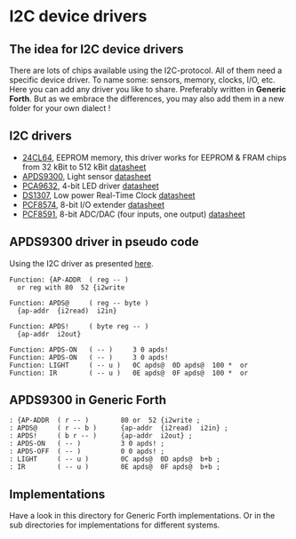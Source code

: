# I2C device drivers

## The idea for I2C device drivers
There are lots of chips available using the I2C-protocol. All of them need a specific device driver. To name some: sensors, memory, clocks, I/O, etc. Here you can add any driver you like to share. Preferably written in **Generic Forth**. But as we embrace the differences, you may also add them in a new folder for your own dialect !

## I2C drivers

- [24CL64](24CL64.f), EEPROM memory, this driver works for EEPROM & FRAM chips from 32 kBit to 512 kBit [datasheet](http://ww1.microchip.com/downloads/en/devicedoc/Atmel-3350-SEEPROM-AT24C64B-Datasheet.pdf)
- [APDS9300](APDS9300.f), Light sensor [datasheet](https://docs.broadcom.com/docs/AV02-1077EN)
- [PCA9632](PCA9632.f), 4-bit LED driver [datasheet](https://www.nxp.com/docs/en/data-sheet/PCA9632.pdf)
- [DS1307](DS1307.f), Low power Real-Time Clock [datasheet](https://datasheets.maximintegrated.com/en/ds/DS1307.pdf)
- [PCF8574](PCF8574.f), 8-bit I/O extender [datasheet](https://www.nxp.com/docs/en/data-sheet/PCF8574_PCF8574A.pdf)
- [PCF8591](PCF8591.f), 8-bit ADC/DAC (four inputs, one output) [datasheet](https://www.nxp.com/docs/en/data-sheet/PCF8591.pdf) 

## APDS9300 driver in pseudo code

Using the I2C driver as presented [here](https://github.com/project-forth-works/project-forth-works/tree/main/Communication-Protocols/I2C).

``` 
Function: {AP-ADDR  ( reg -- )
  or reg with 80  52 {i2write

Function: APDS@     ( reg -- byte )
  {ap-addr  {i2read)  i2in}

Function: APDS!     ( byte reg -- )
  {ap-addr  i2out}

Function: APDS-ON   ( -- )     3 0 apds!
Function: APDS-ON   ( -- )     3 0 apds!
Function: LIGHT     ( -- u )   0C apds@  0D apds@  100 *  or
Function: IR        ( -- u )   0E apds@  0F apds@  100 *  or
```

## APDS9300 in Generic Forth
```
: {AP-ADDR  ( r -- )        80 or  52 {i2write ;
: APDS@     ( r -- b )      {ap-addr  {i2read)  i2in} ;
: APDS!     ( b r -- )      {ap-addr  i2out} ;
: APDS-ON   ( -- )          3 0 apds! ;
: APDS-OFF  ( -- )          0 0 apds! ;
: LIGHT     ( -- u )        0C apds@  0D apds@  b+b ;
: IR        ( -- u )        0E apds@  0F apds@  b+b ;
```

## Implementations
Have a look in this directory for Generic Forth implementations. Or in the sub directories for implementations for different systems.
